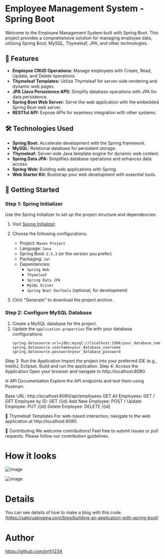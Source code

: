 # Employee Management System - Spring Boot

Welcome to the Employee Management System built with Spring Boot. This project provides a comprehensive solution for managing employee data, utilizing Spring Boot, MySQL, Thymeleaf, JPA, and other technologies.

## 🚀 Features

- **Employee CRUD Operations:** Manage employees with Create, Read, Update, and Delete operations.
- **Thymeleaf Templates:** Utilize Thymeleaf for server-side rendering and dynamic web pages.
- **JPA (Java Persistence API):** Simplify database operations with JPA for data persistence.
- **Spring Boot Web Server:** Serve the web application with the embedded Spring Boot web server.
- **RESTful API:** Expose APIs for seamless integration with other systems.

## 🛠️ Technologies Used

- **Spring Boot:** Accelerate development with the Spring framework.
- **MySQL:** Relational database for persistent storage.
- **Thymeleaf:** Server-side Java template engine for dynamic web content.
- **Spring Data JPA:** Simplifies database operations and enhances data access.
- **Spring Web:** Building web applications with Spring.
- **Web Starter Kit:** Bootstrap your web development with essential tools.

## 🚦 Getting Started

### Step 1: Spring Initializer

Use the Spring Initializer to set up the project structure and dependencies:

1. Visit [Spring Initializer](https://start.spring.io/).
2. Choose the following configurations:
   - Project: `Maven Project`
   - Language: `Java`
   - Spring Boot: `2.5.3` (or the version you prefer)
   - Packaging: `Jar`
   - Dependencies:
     - `Spring Web`
     - `Thymeleaf`
     - `Spring Data JPA`
     - `MySQL Driver`
     - `Spring Boot DevTools` (optional, for development)

3. Click "Generate" to download the project archive.

### Step 2: Configure MySQL Database

1. Create a MySQL database for the project.
2. Update the `application.properties` file with your database configurations:
   ```properties
   spring.datasource.url=jdbc:mysql://localhost:3306/your_database_name
   spring.datasource.username=your_database_username
   spring.datasource.password=your_database_password
Step 3: Run the Application
Import the project into your preferred IDE (e.g., IntelliJ, Eclipse).
Build and run the application.
Step 4: Access the Application
Open your browser and navigate to http://localhost:8080.

🌐 API Documentation
Explore the API endpoints and test them using Postman:

Base URL: http://localhost:8080/api/employees
GET All Employees: GET /
GET Employee by ID: GET /{id}
Add New Employee: POST /
Update Employee: PUT /{id}
Delete Employee: DELETE /{id}


📝 Thymeleaf Templates
For web-based interaction, navigate to the web application at http://localhost:8080.

🤝 Contributing
We welcome contributions! Feel free to submit issues or pull requests. Please follow our contribution guidelines.

# How it looks

![image](https://i.imgur.com/IVFwvXc.png)

![image](https://i.imgur.com/4HtlQrh.png)


# Details

You can see details of how to make a blog with this code. (https://satoruakiyama.com/blog/building-an-application-with-spring-boot)

# Author

https://github.com/prth1234

